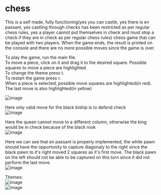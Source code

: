 # chess
This is a self made, fully functioning(yes you can castle, yes there is en passant, yes castling through checks has been restricted as per regular chess rules, yes a player cannot put themselves in check and must stop a check if they are in check as per regular chess rules) chess game that can be played with two players. When the game ends, the result is printed on the console and there are no more possible moves since the game is over. 

To play the game, run the main file.   
To move a piece, click on it and drag it to the desired square. Possible squares to move a piece are highlighted.   
To change the theme press t.   
To restart the game press r.   
When a piece is selected, possible move squares are highlighted(in red). The last move is also highlighted(in yellow)

![image](https://github.com/user-attachments/assets/25ae074c-6448-4894-a373-47b3ec458e08)   

Here only valid move for the black biship is to defend check   
![image](https://github.com/user-attachments/assets/a7e1743e-ca8d-4517-896a-90ed63b4e0e5)   

Here the queen cannot move to a different column, otherwise the king would be in check because of the black rook   
![image](https://github.com/user-attachments/assets/aaf1222f-7045-46af-b221-35bfbcecf696)   

Here we can see that en passant is properly implemented, the white pawn should have the opportunity to capture diagonaly to the right since the black pawn to it's right moved 2 squares as it's first move. The black pawn on the left should not be able to be captured on this turn since it did not perform the last move.   
![image](https://github.com/user-attachments/assets/f717ee09-aba7-43ce-9ce0-0d0a165eef31)



Themes:   
![image](https://github.com/user-attachments/assets/372903d5-611f-4694-b9fc-7713e022d613)   
![image](https://github.com/user-attachments/assets/ba0b1fbd-cf7b-4045-ba19-b6e069bbf5c8)



